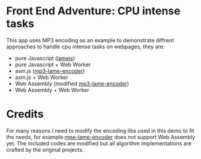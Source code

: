 Front End Adventure: CPU intense tasks
======================================

This app uses MP3 encoding as an example to demonstrate diffrent approaches to
handle cpu intense tasks on webpages, they are:

- pure Javascript ([lamejs](https://github.com/zhuker/lamejs))
- pure Javascript + Web Worker
- asm.js ([mp3-lame-encoder](https://github.com/higuma/mp3-lame-encoder-js))
- asm.js + Web Worker
- Web Assembly (modified [mp3-lame-encoder](https://github.com/higuma/mp3-lame-encoder-js))
- Web Assembly + Web Worker

Credits
=======

For many reasons I need to modify the encoding libs used in this demo to fit the
needs, for example [mpe-lame-encoder](https://github.com/higuma/mp3-lame-encoder-js) does not
support Web Assembly yet. The included codes are modified but all algorithm
implementations are crafted by the original projects.
